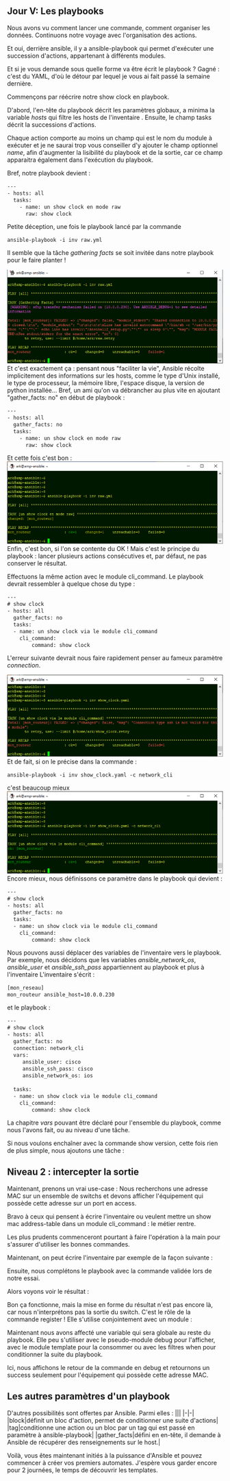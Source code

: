 ## Jour V: Les playbooks

Nous avons vu comment lancer une commande, comment organiser les données. Continuons notre voyage avec l'organisation des actions.

Et oui, derrière ansible, il y a ansible-playbook qui permet d'exécuter une succession d'actions, appartenant à différents modules.

Et si je vous demande sous quelle forme va être écrit le playbook ? Gagné : c'est du YAML, d'où le détour par lequel je vous ai fait passé la semaine dernière. 

Commençons par réécrire notre show clock en playbook.

D'abord, l'en-tête du playbook décrit les paramètres globaux, a minima la variable *hosts* qui filtre les hosts de l'inventaire . Ensuite, le champ tasks décrit la successions d'actions. 

Chaque action comporte au moins un champ qui est le nom du module à exécuter et je ne saurai trop vous conseiller d'y ajouter le champ optionnel *name*, afin d'augmenter la lisibilité du playbook et de la sortie, car ce champ apparaitra également dans l'exécution du playbook.

Bref, notre playbook devient :

    ---
    - hosts: all
      tasks:
        - name: un show clock en mode raw
          raw: show clock

Petite déception, une fois le playbook lancé par la commande

    ansible-playbook -i inv raw.yml

Il semble que la tâche *gathering facts* se soit invitée dans notre playbook pour le faire planter ! 

![playbook001](https://raw.githubusercontent.com/PJO2/Ansible-for-network-guys/master/images/playbook001.png) 
Et c'est exactement ça : pensant nous "faciliter la vie", Ansible récolte implicitement des informations sur les hosts, comme le type d'Unix installé, le type de processeur, la mémoire libre, l'espace disque, la version de python installée... 
Bref, un ami qu'on va débrancher au plus vite en ajoutant "gather_facts: no" en début de playbook :
    
    ---
    - hosts: all
      gather_facts: no
      tasks:
        - name: un show clock en mode raw
          raw: show clock

Et cette fois c'est bon :
![playbook002](https://raw.githubusercontent.com/PJO2/Ansible-for-network-guys/master/images/playbook002.png)
Enfin, c'est bon, si l'on se contente du OK ! 
Mais c'est le principe du playbook : lancer plusieurs actions consécutives et, par défaut, ne pas conserver le résultat.

Effectuons la même action avec le module cli_command. Le playbook devrait ressembler à quelque chose du type :

    ---
    # show clock
    - hosts: all
      gather_facts: no
      tasks:
      - name: un show clock via le module cli_command
        cli_command:
            command: show clock

L'erreur suivante devrait nous faire rapidement penser au fameux paramètre *connection*.

![playbook003](https://raw.githubusercontent.com/PJO2/Ansible-for-network-guys/master/images/playbook003.png)
Et de fait, si on le précise dans la commande :

    ansible-playbook -i inv show_clock.yaml -c network_cli
c'est beaucoup mieux
![playbook004](https://raw.githubusercontent.com/PJO2/Ansible-for-network-guys/master/images/playbook004.png)
Encore mieux, nous définissons ce paramètre dans le playbook qui devient :

    ---
    # show clock
    - hosts: all
      gather_facts: no
      tasks:
      - name: un show clock via le module cli_command
        cli_command:
            command: show clock

Nous pouvons aussi déplacer des variables de l'inventaire vers le playbook. Par exemple, nous 
décidons que les variables *ansible_network_os*, *ansible_user* et *ansible_ssh_pass* appartiennent au playbook et plus à l'inventaire 
L'inventaire s'écrit :

    [mon_reseau]
    mon_routeur ansible_host=10.0.0.230

et le playbook :

    ---
    # show clock
    - hosts: all
      gather_facts: no
      connection: network_cli
      vars:
         ansible_user: cisco
         ansible_ssh_pass: cisco
         ansible_network_os: ios
    
      tasks:
      - name: un show clock via le module cli_command
        cli_command:
            command: show clock

La chapitre *vars* pouvant être déclaré pour l'ensemble du playbook, comme nous l'avons fait, ou au niveau d'une tâche.

Si nous voulons enchaîner avec la commande show version, cette fois rien de plus simple, nous ajoutons une tâche :

## Niveau 2 : intercepter la sortie

Maintenant, prenons un vrai use-case : Nous recherchons une adresse MAC sur un ensemble de switchs et devons afficher l'équipement qui possède cette adresse sur un port en access.

Bravo à ceux qui pensent à écrire l'inventaire ou veulent mettre un show mac address-table dans un module cli_command : le métier rentre.

Les plus prudents commenceront pourtant à faire l'opération à la main pour s'assurer d'utiliser les bonnes commandes.

 
 Maintenant, on peut écrire l'inventaire par exemple de la façon suivante :


Ensuite, nous complétons le playbook avec la commande validée lors de notre essai.


Alors voyons voir le résultat :


Bon ça fonctionne, mais la mise en forme du résultat n'est pas encore là, car nous n'interprétons pas la sortie du switch. C'est le rôle de la commande register !
Elle s'utilise conjointement avec un module :


Maintenant nous avons affecté une variable qui sera globale au reste du playbook.
Elle peu s'utiliser avec le pseudo-module debug pour l'afficher, avec le module template pour la consommer ou avec les filtres when pour conditionner la suite du playbook.

Ici, nous affichons le retour de la commande en debug et retournons un success seulement pour l'équipement qui  possède cette adresse MAC.

## Les autres paramètres d'un playbook  

D'autres possibilités sont offertes par Ansible. Parmi elles : 
|||
|-|-|
|block|définit un bloc d'action, permet de conditionner une suite d'actions|
|tag|conditionne une action ou un bloc par un tag qui est passé en paramètre à ansible-playbook|
|gather_facts|défini en en-tête, il demande à Ansible de récupérer des renseignements sur le host.|


Voilà, vous êtes maintenant  initiés à la puissance d'Ansible et pouvez commencer à créer vos premiers automates. J'espère vous garder encore pour 2 journées, le temps de découvrir les templates.




<!--stackedit_data:
eyJoaXN0b3J5IjpbLTM0MTM0MjIxNSwxMzE3NzU5ODEwLDE5Mz
QzMzUyMDYsLTI2MDA0MDUyMSwxNDc2ODA4MTU3LDEyMDg4NDEw
NCwtMTg2NDQ5MDc2LDc1MTE3NDY4MiwxNjUyNzMzMjMyLC05Nj
A4MzEzM119
-->